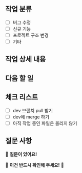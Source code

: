 ## 작업 분류

- [ ] 버그 수정
- [ ] 신규 기능
- [ ] 프로젝트 구조 변경
- [ ] 기타

## 작업 상세 내용

## 다음 할 일

## 체크 리스트

- [ ] dev 브랜치 pull 받기
- [ ] dev에 merge 하기
- [ ] 아직 작업 중인 파일은 올리지 않기

## 질문 사항

💬 **질문이 있어요!**

🔴 **이건 반드시 확인해 주세요!** 🔴
